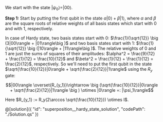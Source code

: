 We start with the state $|\psi_0\rangle=|00\rangle$.

**Step 1:** Start by putting the first qubit in the state $\alpha|0\rangle + \beta|1\rangle$, where $\alpha$ and $\beta$ are the square roots of relative weights of all basis states which start with 0 and with 1, respectively.

In case of Hardy state, two basis states start with 0: $\frac{1}{\sqrt{12}} \big (3|00\rangle + |01\rangle\big )$ and two basis states start with 1: $\frac{1}{\sqrt{12}} \big (|10\rangle + |11\rangle\big )$.
The relative weights of 0 and 1 are just the sums of squares of their amplitudes:
$\alpha^2 = \frac{9}{12} + \frac{1}{12} = \frac{10}{12}$ and $\beta^2 = \frac{1}{12} + \frac{1}{12} = \frac{2}{12}$, respectively.
So we'll need to put the first qubit in the state $\sqrt{\frac{10}{12}}|0\rangle + \sqrt{\frac{2}{12}}|1\rangle$ using the $R_y$ gate:

$$|00\rangle \overset{R_{y_1}}\rightarrow \big (\sqrt{\frac{10}{12}}|0\rangle + \sqrt{\frac{2}{12}}|1\rangle \big ) \otimes |0\rangle =: |\psi_1\rangle$$

Here $R_{y_1} := R_y(2\arccos \sqrt{\frac{10}{12}}) \otimes I$.

@[solution]({
    "id": "superposition__hardy_state_solution",
    "codePath": "./Solution.qs"
})
